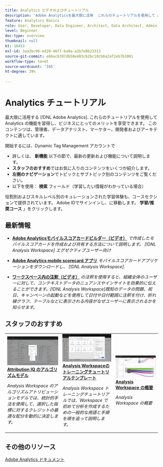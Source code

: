 ```yaml
---
title: Analytics ビデオおよびチュートリアル
description: 'Adobe Analyticsを最大限に活用  これらのチュートリアルを使用して Analytics の機能を習得し、ビジネスにとってのメリットを享受できます。 このコンテンツは、管理者、データアナリスト、マーケター、開発者およびアーキテクトに適しています。 '
feature: Analytics Basics
role: User, Developer, Data Engineer, Architect, Data Architect, Admin, Leader
level: Beginner
doc-type: overview
thumbnail: null
kt: 10453
exl-id: 3aa2bc96-ed20-46f7-ba9a-a2b7e8b23313
source-git-commit: e66ac6397db58e403cb2bc10cb6a2af2eb7b1081
workflow-type: tm+mt
source-wordcount: '345'
ht-degree: 39%

---
```




# Analytics チュートリアル

最大限に活用する [!DNL Adobe Analytics].  これらのチュートリアルを使用して Analytics の機能を習得し、ビジネスにとってのメリットを享受できます。 このコンテンツは、管理者、データアナリスト、マーケター、開発者およびアーキテクトに適しています。

開始するには、Dynamic Tag Management アカウントで
* 詳しくは、 **新機能** 以下の節で、最新の更新および機能について説明します。
* **スタッフのおすすめ**&#x200B;ではお気に入りのコンテンツをいくつか紹介します。
* **左側のナビゲーション**&#x200B;でトピックとサブトピック別のコンテンツをご覧ください。
* 以下を使用： **検索** フィールド（学習したい情報がわかっている場合）

役割別およびスキルレベル別のキュレーションされた学習体験も、コースセクションで提供されています。 Adobe IDでサインインし、に移動します。 **学習/推奨コース** 」をクリックします。

## 最新情報

* **[Adobe Analyticsモバイルスコアカードビルダー（ビデオ）](additional-tools/analytics-dashboards/adobe-analytics-dashboards-scorecard-builder.md)**
   *で作成したモバイルスコアカードを作成および共有する方法について説明します。 [!DNL Analysis Workspace] エグゼクティブユーザー向け*

* **[Adobe Analytics mobile scorecard アプリ](additional-tools/analytics-dashboards/adobe-analytics-dashboards-in-app-experience.md)**
   *モバイルスコアカードアプリケーションをダウンロードし、 [!DNL Analysis Workspace].*

* **[ワークスペース内の注釈（ビデオ）](analysis-workspace/navigating-workspace-projects/annotations-in-analysis-workspace.md)**
   *の注釈を使用すると、組織全体のユーザーに対して、コンテキストデータのニュアンスやインサイトを効果的に伝えることができます。[!DNL Analysis Workspace]既知のデータの問題、祝日、キャンペーンの起動などを使用して日付や日付範囲に注釈を付け、折れ線グラフ、テーブルなどに表示される内容がなぜユーザーに表示されるかを知らせます。*

## スタッフのおすすめ

<table>
<tr>
  <td>
    <a href="analysis-workspace/attribution-iq/algorithmic-model-in-attribution-iq.md">
      <img alt="Attribution IQ のアルゴリズムモデル" src="assets/36205.jpg" />
    </a>
    <div>
      <a href="analysis-workspace/attribution-iq/algorithmic-model-in-attribution-iq.md">
    <strong>Attribution IQ のアルゴリズムモデル</strong>
    </a>
    </div>
    <p>
    <em>Analysis Workspace のアルゴリズムアトリビューションモデルでは、統計的手法を使用して、選択した指標に対するクレジットの最適な配分を動的に決定します。</em>
    <p>
  </td>
   <td>
    <a href="analysis-workspace/navigating-workspace-projects/training-tutorial-template-in-analysis-workspace.md">
      <img alt="Analysis Workspaceのトレーニングチュートリアルテンプレート" src="assets/33773.jpg" />
    </a>
    <div>
      <a href="analysis-workspace/navigating-workspace-projects/training-tutorial-template-in-analysis-workspace.md">
    <strong>Analysis Workspaceのトレーニングチュートリアルテンプレート</strong>
    </a>
    </div>
    <p>
    <em>Analysis Workspace トレーニングチュートリアルでは、Workspace で初めて分析を作成するための一般的な用語と手順を順を追って説明します。</em>
    <p>
  </td>
  <td>
    <a href="analysis-workspace/analysis-workspace-basics/analysis-workspace-overview.md">
      <img alt="「Analysis Workspace の概要」ビデオのサムネール画像" src="assets/thumb_analysis-workspace-overview.png" />
    </a>
    <div>
      <a href="analysis-workspace/analysis-workspace-basics/analysis-workspace-overview.md">
    <strong>Analysis Workspace の概要</strong>
    </a>
    </div>
    <p>
    <em>Analysis Workspace の概要</em>
    <p>
  </td>
</tr>
</table>

## その他のリソース

[Adobe Analytics ドキュメント](https://experienceleague.adobe.com/docs/analytics.html?lang=ja)